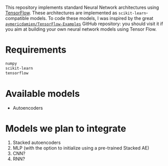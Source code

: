This repository implements standard Neural Network architectures using [TensorFlow](https://www.tensorflow.org).
These architectures are implemented as `scikit-learn`-compatible models.
To code these models, I was inspired by the great 
[`aymericdamien/TensorFlow-Examples`](https://github.com/aymericdamien/TensorFlow-Examples) GitHub repository: 
you should visit it if you aim at building your own neural network models using Tensor Flow.  

# Requirements

```bash
numpy
scikit-learn
tensorflow
```

# Available models

* Autoencoders

# Models we plan to integrate

1. Stacked autoencoders
2. MLP (with the option to initialize using a pre-trained Stacked AE)
3. CNN?
4. RNN?
